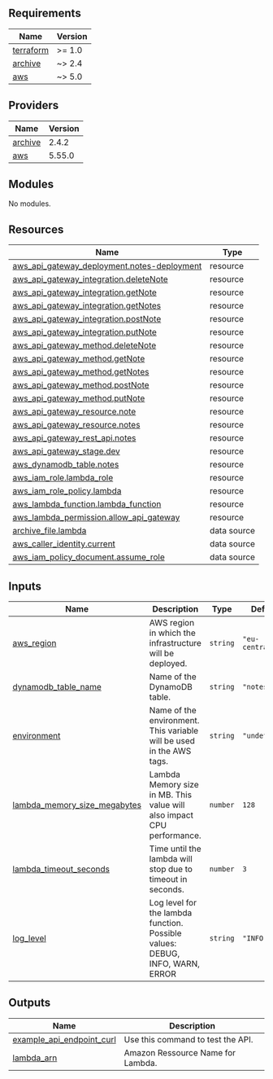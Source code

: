 ## Requirements

| Name | Version |
|------|---------|
| <a name="requirement_terraform"></a> [terraform](#requirement\_terraform) | >= 1.0 |
| <a name="requirement_archive"></a> [archive](#requirement\_archive) | ~> 2.4 |
| <a name="requirement_aws"></a> [aws](#requirement\_aws) | ~> 5.0 |

## Providers

| Name | Version |
|------|---------|
| <a name="provider_archive"></a> [archive](#provider\_archive) | 2.4.2 |
| <a name="provider_aws"></a> [aws](#provider\_aws) | 5.55.0 |

## Modules

No modules.

## Resources

| Name | Type |
|------|------|
| [aws_api_gateway_deployment.notes-deployment](https://registry.terraform.io/providers/hashicorp/aws/latest/docs/resources/api_gateway_deployment) | resource |
| [aws_api_gateway_integration.deleteNote](https://registry.terraform.io/providers/hashicorp/aws/latest/docs/resources/api_gateway_integration) | resource |
| [aws_api_gateway_integration.getNote](https://registry.terraform.io/providers/hashicorp/aws/latest/docs/resources/api_gateway_integration) | resource |
| [aws_api_gateway_integration.getNotes](https://registry.terraform.io/providers/hashicorp/aws/latest/docs/resources/api_gateway_integration) | resource |
| [aws_api_gateway_integration.postNote](https://registry.terraform.io/providers/hashicorp/aws/latest/docs/resources/api_gateway_integration) | resource |
| [aws_api_gateway_integration.putNote](https://registry.terraform.io/providers/hashicorp/aws/latest/docs/resources/api_gateway_integration) | resource |
| [aws_api_gateway_method.deleteNote](https://registry.terraform.io/providers/hashicorp/aws/latest/docs/resources/api_gateway_method) | resource |
| [aws_api_gateway_method.getNote](https://registry.terraform.io/providers/hashicorp/aws/latest/docs/resources/api_gateway_method) | resource |
| [aws_api_gateway_method.getNotes](https://registry.terraform.io/providers/hashicorp/aws/latest/docs/resources/api_gateway_method) | resource |
| [aws_api_gateway_method.postNote](https://registry.terraform.io/providers/hashicorp/aws/latest/docs/resources/api_gateway_method) | resource |
| [aws_api_gateway_method.putNote](https://registry.terraform.io/providers/hashicorp/aws/latest/docs/resources/api_gateway_method) | resource |
| [aws_api_gateway_resource.note](https://registry.terraform.io/providers/hashicorp/aws/latest/docs/resources/api_gateway_resource) | resource |
| [aws_api_gateway_resource.notes](https://registry.terraform.io/providers/hashicorp/aws/latest/docs/resources/api_gateway_resource) | resource |
| [aws_api_gateway_rest_api.notes](https://registry.terraform.io/providers/hashicorp/aws/latest/docs/resources/api_gateway_rest_api) | resource |
| [aws_api_gateway_stage.dev](https://registry.terraform.io/providers/hashicorp/aws/latest/docs/resources/api_gateway_stage) | resource |
| [aws_dynamodb_table.notes](https://registry.terraform.io/providers/hashicorp/aws/latest/docs/resources/dynamodb_table) | resource |
| [aws_iam_role.lambda_role](https://registry.terraform.io/providers/hashicorp/aws/latest/docs/resources/iam_role) | resource |
| [aws_iam_role_policy.lambda](https://registry.terraform.io/providers/hashicorp/aws/latest/docs/resources/iam_role_policy) | resource |
| [aws_lambda_function.lambda_function](https://registry.terraform.io/providers/hashicorp/aws/latest/docs/resources/lambda_function) | resource |
| [aws_lambda_permission.allow_api_gateway](https://registry.terraform.io/providers/hashicorp/aws/latest/docs/resources/lambda_permission) | resource |
| [archive_file.lambda](https://registry.terraform.io/providers/hashicorp/archive/latest/docs/data-sources/file) | data source |
| [aws_caller_identity.current](https://registry.terraform.io/providers/hashicorp/aws/latest/docs/data-sources/caller_identity) | data source |
| [aws_iam_policy_document.assume_role](https://registry.terraform.io/providers/hashicorp/aws/latest/docs/data-sources/iam_policy_document) | data source |

## Inputs

| Name | Description | Type | Default | Required |
|------|-------------|------|---------|:--------:|
| <a name="input_aws_region"></a> [aws\_region](#input\_aws\_region) | AWS region in which the infrastructure will be deployed. | `string` | `"eu-central-1"` | no |
| <a name="input_dynamodb_table_name"></a> [dynamodb\_table\_name](#input\_dynamodb\_table\_name) | Name of the DynamoDB table. | `string` | `"notes"` | no |
| <a name="input_environment"></a> [environment](#input\_environment) | Name of the environment. This variable will be used in the AWS tags. | `string` | `"undefined"` | no |
| <a name="input_lambda_memory_size_megabytes"></a> [lambda\_memory\_size\_megabytes](#input\_lambda\_memory\_size\_megabytes) | Lambda Memory size in MB. This value will also impact CPU performance. | `number` | `128` | no |
| <a name="input_lambda_timeout_seconds"></a> [lambda\_timeout\_seconds](#input\_lambda\_timeout\_seconds) | Time until the lambda will stop due to timeout in seconds. | `number` | `3` | no |
| <a name="input_log_level"></a> [log\_level](#input\_log\_level) | Log level for the lambda function. Possible values: DEBUG, INFO, WARN, ERROR | `string` | `"INFO"` | no |

## Outputs

| Name | Description |
|------|-------------|
| <a name="output_example_api_endpoint_curl"></a> [example\_api\_endpoint\_curl](#output\_example\_api\_endpoint\_curl) | Use this command to test the API. |
| <a name="output_lambda_arn"></a> [lambda\_arn](#output\_lambda\_arn) | Amazon Ressource Name for Lambda. |

